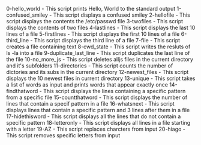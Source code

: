 0-hello_world - This script prints Hello, World to the standard output
1-confused_smiley - This script displays a confused smiley
2-hellofile - This script displays the contents the /etc/passwd file
3-twofiles - This script displays the contents of two files
4-lastlines - This script displays the last 10 lines of a file
5-firstlines - This script displays the first 10 lines of a file
6-third_line - This script displays the third line of a file
7-file - This script creates a file containing text
8-cwd_state - This script writes the resluts of ls -la into a file
9-duplicate_last_line - This script duplicates the last line of the file
10-no_more_js - This script deletes alljs files in the current directory and it's subfolders
11-directories - This script counts the number of dictories and its subs in the current directory
12-newest_files - This script displays the 10 newest files in current directory
13-unique - This script takes a list of words as input and prints words that appear exactly once
14-findthatword - This script displays the lines containing a specific pattern from a specific file
15-countthatword - This script displays the number of lines that contain a specif pattern in a file
16-whatsnext - This script displays lines that contain a specific pattern and 3 lines after them in a file
17-hidethisword - This script displays all the lines that do not contain a specific pattern
18-letteronly - This script displays all lines in a file starting with a letter
19-AZ - This script replaces charcters from input
20-hiago - This script removes specific letters from input
